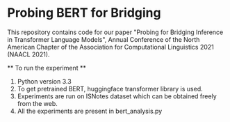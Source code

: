# Probing BERT for Bridging
This repository contains code for our paper "Probing for Bridging Inference in Transformer Language Models", Annual Conference of the North American Chapter of the Association for Computational Linguistics 2021 (NAACL 2021).

** To run the experiment **
1. Python version 3.3
2. To get pretrained BERT, huggingface transformer library is used.
3. Experiments are run on ISNotes dataset which can be obtained freely from the web.
4. All the experiments are present in bert_analysis.py